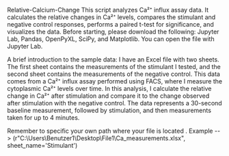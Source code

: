 Relative-Calcium-Change
This script analyzes Ca²⁺ influx assay data. It calculates the relative changes in Ca²⁺ levels, compares the stimulant and negative control responses, performs a paired t-test for significance, and visualizes the data. Before starting, please download the following: Jupyter Lab, Pandas, OpenPyXL, SciPy, and Matplotlib. You can open the file with Jupyter Lab.

A brief introduction to the sample data:
I have an Excel file with two sheets. The first sheet contains the measurements of the stimulant I tested, and the second sheet contains the measurements of the negative control. This data comes from a Ca²⁺ influx assay performed using FACS, where I measure the cytoplasmic Ca²⁺ levels over time. In this analysis, I calculate the relative change in Ca²⁺ after stimulation and compare it to the change observed after stimulation with the negative control. The data represents a 30-second baseline measurement, followed by stimulation, and then measurements taken for up to 4 minutes.

Remember to specific your own path where your file is located . Example -->
(r"C:\Users\Benutzer1\Desktop\File1\Ca_measurements.xlsx", sheet_name='Stimulant')
